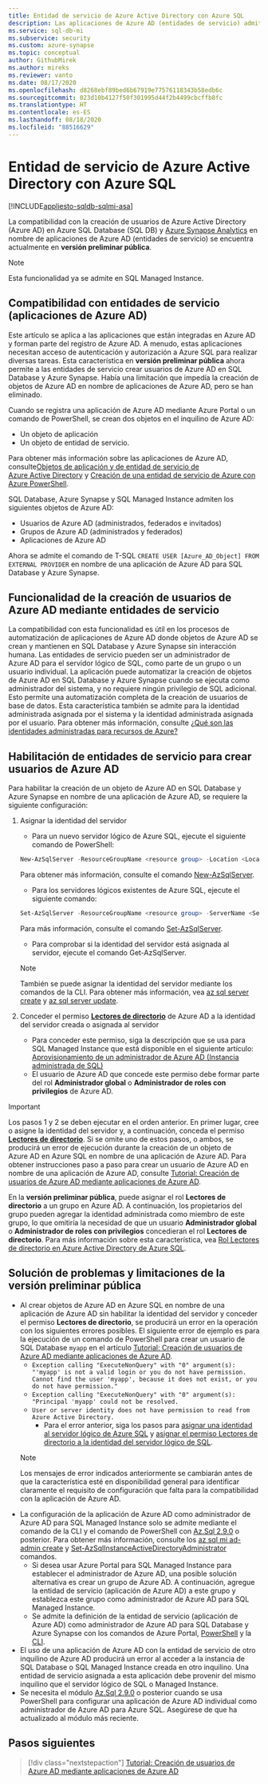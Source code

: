 ```yaml
---
title: Entidad de servicio de Azure Active Directory con Azure SQL
description: Las aplicaciones de Azure AD (entidades de servicio) admiten la creación de usuarios de Azure AD en Azure SQL Database, Azure SQL Managed Instance y Azure Synapse Analytics
ms.service: sql-db-mi
ms.subservice: security
ms.custom: azure-synapse
ms.topic: conceptual
author: GithubMirek
ms.author: mireks
ms.reviewer: vanto
ms.date: 08/17/2020
ms.openlocfilehash: d8268ebf89bed6b67919e77576118343b58edb6c
ms.sourcegitcommit: 023d10b4127f50f301995d44f2b4499cbcffb8fc
ms.translationtype: HT
ms.contentlocale: es-ES
ms.lasthandoff: 08/18/2020
ms.locfileid: "88516629"
---
```

# <a name="azure-active-directory-service-principal-with-azure-sql"></a>Entidad de servicio de Azure Active Directory con Azure SQL

[!INCLUDE[appliesto-sqldb-sqlmi-asa](../includes/appliesto-sqldb-sqlmi-asa.md)]

La compatibilidad con la creación de usuarios de Azure Active Directory (Azure AD) en Azure SQL Database (SQL DB) y [Azure Synapse Analytics](../../synapse-analytics/sql-data-warehouse/sql-data-warehouse-overview-what-is.md) en nombre de aplicaciones de Azure AD (entidades de servicio) se encuentra actualmente en **versión preliminar pública**.

> [!NOTE]
> Esta funcionalidad ya se admite en SQL Managed Instance.

## <a name="service-principal-azure-ad-applications-support"></a>Compatibilidad con entidades de servicio (aplicaciones de Azure AD)

Este artículo se aplica a las aplicaciones que están integradas en Azure AD y forman parte del registro de Azure AD. A menudo, estas aplicaciones necesitan acceso de autenticación y autorización a Azure SQL para realizar diversas tareas. Esta característica en **versión preliminar pública** ahora permite a las entidades de servicio crear usuarios de Azure AD en SQL Database y Azure Synapse. Había una limitación que impedía la creación de objetos de Azure AD en nombre de aplicaciones de Azure AD, pero se han eliminado.

Cuando se registra una aplicación de Azure AD mediante Azure Portal o un comando de PowerShell, se crean dos objetos en el inquilino de Azure AD:

- Un objeto de aplicación
- Un objeto de entidad de servicio.

Para obtener más información sobre las aplicaciones de Azure AD, consulte[Objetos de aplicación y de entidad de servicio de Azure Active Directory](../../active-directory/develop/app-objects-and-service-principals.md) y [Creación de una entidad de servicio de Azure con Azure PowerShell](https://docs.microsoft.com/powershell/azure/create-azure-service-principal-azureps?view=azps-4.2.0).

SQL Database, Azure Synapse y SQL Managed Instance admiten los siguientes objetos de Azure AD:

- Usuarios de Azure AD (administrados, federados e invitados)
- Grupos de Azure AD (administrados y federados)
- Aplicaciones de Azure AD 

Ahora se admite el comando de T-SQL `CREATE USER [Azure_AD_Object] FROM EXTERNAL PROVIDER` en nombre de una aplicación de Azure AD para SQL Database y Azure Synapse.

## <a name="functionality-of-azure-ad-user-creation-using-service-principals"></a>Funcionalidad de la creación de usuarios de Azure AD mediante entidades de servicio

La compatibilidad con esta funcionalidad es útil en los procesos de automatización de aplicaciones de Azure AD donde objetos de Azure AD se crean y mantienen en SQL Database y Azure Synapse sin interacción humana. Las entidades de servicio pueden ser un administrador de Azure AD para el servidor lógico de SQL, como parte de un grupo o un usuario individual. La aplicación puede automatizar la creación de objetos de Azure AD en SQL Database y Azure Synapse cuando se ejecuta como administrador del sistema, y no requiere ningún privilegio de SQL adicional. Esto permite una automatización completa de la creación de usuarios de base de datos. Esta característica también se admite para la identidad administrada asignada por el sistema y la identidad administrada asignada por el usuario. Para obtener más información, consulte [¿Qué son las identidades administradas para recursos de Azure?](../../active-directory/managed-identities-azure-resources/overview.md)

## <a name="enable-service-principals-to-create-azure-ad-users"></a>Habilitación de entidades de servicio para crear usuarios de Azure AD

Para habilitar la creación de un objeto de Azure AD en SQL Database y Azure Synapse en nombre de una aplicación de Azure AD, se requiere la siguiente configuración:

1. Asignar la identidad del servidor
    - Para un nuevo servidor lógico de Azure SQL, ejecute el siguiente comando de PowerShell:
    
    ```powershell
    New-AzSqlServer -ResourceGroupName <resource group> -Location <Location name> -ServerName <Server name> -ServerVersion "12.0" -SqlAdministratorCredentials (Get-Credential) -AssignIdentity
    ```

    Para obtener más información, consulte el comando [New-AzSqlServer](https://docs.microsoft.com/powershell/module/az.sql/new-azsqlserver).

    - Para los servidores lógicos existentes de Azure SQL, ejecute el siguiente comando:
    
    ```powershell
    Set-AzSqlServer -ResourceGroupName <resource group> -ServerName <Server name> -AssignIdentity
    ```

    Para más información, consulte el comando [Set-AzSqlServer](https://docs.microsoft.com/powershell/module/az.sql/set-azsqlserver).

    - Para comprobar si la identidad del servidor está asignada al servidor, ejecute el comando Get-AzSqlServer.

    > [!NOTE]
    > También se puede asignar la identidad del servidor mediante los comandos de la CLI. Para obtener más información, vea [az sql server create](https://docs.microsoft.com/cli/azure/sql/server?view=azure-cli-latest#az-sql-server-create) y [az sql server update](https://docs.microsoft.com/cli/azure/sql/server?view=azure-cli-latest#az-sql-server-update).

2. Conceder el permiso [**Lectores de directorio**](../../active-directory/users-groups-roles/directory-assign-admin-roles.md#directory-readers) de Azure AD a la identidad del servidor creada o asignada al servidor
    - Para conceder este permiso, siga la descripción que se usa para SQL Managed Instance que está disponible en el siguiente artículo: [Aprovisionamiento de un administrador de Azure AD (Instancia administrada de SQL)](authentication-aad-configure.md?tabs=azure-powershell#provision-azure-ad-admin-sql-managed-instance)
    - El usuario de Azure AD que concede este permiso debe formar parte del rol **Administrador global** o **Administrador de roles con privilegios** de Azure AD.

> [!IMPORTANT]
> Los pasos 1 y 2 se deben ejecutar en el orden anterior. En primer lugar, cree o asigne la identidad del servidor y, a continuación, conceda el permiso [**Lectores de directorio**](../../active-directory/users-groups-roles/directory-assign-admin-roles.md#directory-readers). Si se omite uno de estos pasos, o ambos, se producirá un error de ejecución durante la creación de un objeto de Azure AD en Azure SQL en nombre de una aplicación de Azure AD. Para obtener instrucciones paso a paso para crear un usuario de Azure AD en nombre de una aplicación de Azure AD, consulte [Tutorial: Creación de usuarios de Azure AD mediante aplicaciones de Azure AD](authentication-aad-service-principal-tutorial.md).
>
> En la **versión preliminar pública**, puede asignar el rol **Lectores de directorio** a un grupo en Azure AD. A continuación, los propietarios del grupo pueden agregar la identidad administrada como miembro de este grupo, lo que omitiría la necesidad de que un usuario **Administrador global** o **Administrador de roles con privilegios** concedieran el rol **Lectores de directorio**. Para más información sobre esta característica, vea [Rol Lectores de directorio en Azure Active Directory de Azure SQL](authentication-aad-directory-readers-role.md).

## <a name="troubleshooting-and-limitations-for-public-preview"></a>Solución de problemas y limitaciones de la versión preliminar pública

- Al crear objetos de Azure AD en Azure SQL en nombre de una aplicación de Azure AD sin habilitar la identidad del servidor y conceder el permiso **Lectores de directorio**, se producirá un error en la operación con los siguientes errores posibles. El siguiente error de ejemplo es para la ejecución de un comando de PowerShell para crear un usuario de SQL Database `myapp` en el artículo [Tutorial: Creación de usuarios de Azure AD mediante aplicaciones de Azure AD](authentication-aad-service-principal-tutorial.md).
    - `Exception calling "ExecuteNonQuery" with "0" argument(s): "'myapp' is not a valid login or you do not have permission. Cannot find the user 'myapp', because it does not exist, or you do not have permission."`
    - `Exception calling "ExecuteNonQuery" with "0" argument(s): "Principal 'myapp' could not be resolved.`
    - `User or server identity does not have permission to read from Azure Active Directory.`
      - Para el error anterior, siga los pasos para [asignar una identidad al servidor lógico de Azure SQL](authentication-aad-service-principal-tutorial.md#assign-an-identity-to-the-azure-sql-logical-server) y [asignar el permiso Lectores de directorio a la identidad del servidor lógico de SQL](authentication-aad-service-principal-tutorial.md#assign-directory-readers-permission-to-the-sql-logical-server-identity).
    > [!NOTE]
    > Los mensajes de error indicados anteriormente se cambiarán antes de que la característica esté en disponibilidad general para identificar claramente el requisito de configuración que falta para la compatibilidad con la aplicación de Azure AD.
- La configuración de la aplicación de Azure AD como administrador de Azure AD para SQL Managed Instance solo se admite mediante el comando de la CLI y el comando de PowerShell con [Az.Sql 2.9.0](https://www.powershellgallery.com/packages/Az.Sql/2.9.0) o posterior. Para obtener más información, consulte los [az sql mi ad-admin create](https://docs.microsoft.com/cli/azure/sql/mi/ad-admin?view=azure-cli-latest#az-sql-mi-ad-admin-create) y [Set-AzSqlInstanceActiveDirectoryAdministrator](https://docs.microsoft.com/powershell/module/az.sql/set-azsqlinstanceactivedirectoryadministrator) comandos. 
    - Si desea usar Azure Portal para SQL Managed Instance para establecer el administrador de Azure AD, una posible solución alternativa es crear un grupo de Azure AD. A continuación, agregue la entidad de servicio (aplicación de Azure AD) a este grupo y establezca este grupo como administrador de Azure AD para SQL Managed Instance.
    - Se admite la definición de la entidad de servicio (aplicación de Azure AD) como administrador de Azure AD para SQL Database y Azure Synapse con los comandos de Azure Portal, [PowerShell](authentication-aad-configure.md?tabs=azure-powershell#powershell-for-sql-database-and-azure-synapse) y la [CLI](authentication-aad-configure.md?tabs=azure-cli#powershell-for-sql-database-and-azure-synapse).
- El uso de una aplicación de Azure AD con la entidad de servicio de otro inquilino de Azure AD producirá un error al acceder a la instancia de SQL Database o SQL Managed Instance creada en otro inquilino. Una entidad de servicio asignada a esta aplicación debe provenir del mismo inquilino que el servidor lógico de SQL o Managed Instance.
- Se necesita el módulo [Az.Sql 2.9.0](https://www.powershellgallery.com/packages/Az.Sql/2.9.0) o posterior cuando se usa PowerShell para configurar una aplicación de Azure AD individual como administrador de Azure AD para Azure SQL. Asegúrese de que ha actualizado al módulo más reciente.

## <a name="next-steps"></a>Pasos siguientes

> [!div class="nextstepaction"]
> [Tutorial: Creación de usuarios de Azure AD mediante aplicaciones de Azure AD](authentication-aad-service-principal-tutorial.md)



